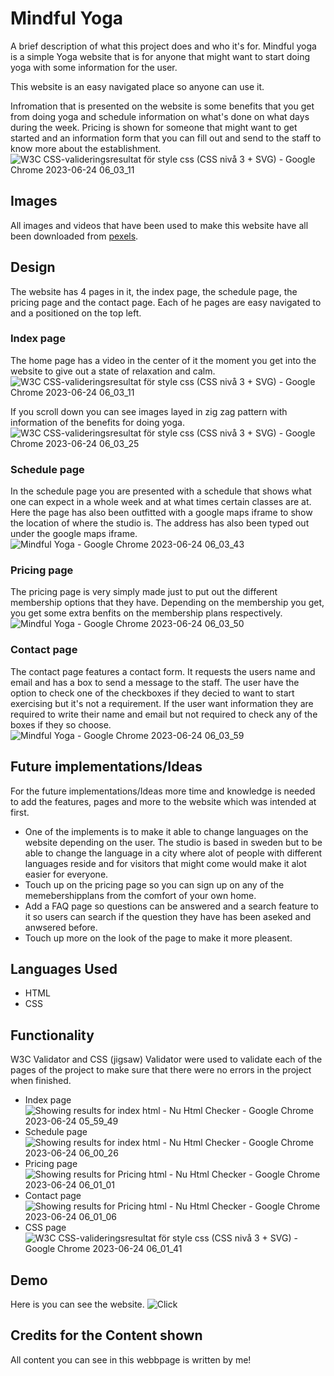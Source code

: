 # Mindful Yoga

A brief description of what this project does and who it's for.
Mindful yoga is a simple Yoga website that is for anyone that might want to start doing yoga with some information for the user. 

This website is an easy navigated place so anyone can use it. 

Infromation that is presented on the website is some benefits that you get from doing yoga and schedule information on what's done on what days during the week. Pricing is shown for someone that might want to get started and an information form that you can fill out and send to the staff to know more about the establishment.
![W3C CSS-valideringsresultat för style css (CSS nivå 3 + SVG) - Google Chrome 2023-06-24 06_03_11](https://github.com/PerparimShabani/Project-1-HTML-CSS/assets/132937791/db47a699-f66b-445f-95dd-4075dd2d577c)

## Images

All images and videos that have been used to make this website have all been downloaded from [pexels](https://www.pexels.com/sv-se/). 

## Design 
The website has 4 pages in it, the index page, the schedule page, the pricing page and the contact page. Each of he pages are easy navigated to and a positioned on the top left.

### Index page 

The home page has a video in the center of it the moment you get into the website to give out a state of relaxation and calm. 
![W3C CSS-valideringsresultat för style css (CSS nivå 3 + SVG) - Google Chrome 2023-06-24 06_03_11](https://github.com/PerparimShabani/Project-1-HTML-CSS/assets/132937791/db47a699-f66b-445f-95dd-4075dd2d577c)


If you scroll down you can see images layed in zig zag pattern with information of the benefits for doing yoga. 
![W3C CSS-valideringsresultat för style css (CSS nivå 3 + SVG) - Google Chrome 2023-06-24 06_03_25](https://github.com/PerparimShabani/Project-1-HTML-CSS/assets/132937791/efb446de-5fe2-400f-ad96-1a21ec0ff7dd)


### Schedule page 
In the schedule page you are presented with a schedule that shows what one can expect in a whole week and at what times certain classes are at.
Here the page has also been outfitted with a google maps iframe to show the location of where the studio is. The address has also been typed out under 
the google maps iframe. 
![Mindful Yoga - Google Chrome 2023-06-24 06_03_43](https://github.com/PerparimShabani/Project-1-HTML-CSS/assets/132937791/c39a8dcc-ef7d-49a3-b67a-b9097065b2ee)


### Pricing page 
The pricing page is very simply made just to put out the different
membership options that they have. Depending on the membership you get, you get some extra benfits on the membership plans respectively. 
![Mindful Yoga - Google Chrome 2023-06-24 06_03_50](https://github.com/PerparimShabani/Project-1-HTML-CSS/assets/132937791/6e751b82-b917-4ef3-836f-4e4dabb69a78)

### Contact page 
The contact page features a contact form. It requests the users name and email and has a box to send a message to the staff.
The user have the option to check one of the checkboxes if they decied to want to start exercising but it's not a requirement. If the user want information they are required to write their name and email but not required to check any of the boxes if they so choose. 
![Mindful Yoga - Google Chrome 2023-06-24 06_03_59](https://github.com/PerparimShabani/Project-1-HTML-CSS/assets/132937791/eaa9498e-fc5c-4c75-be48-e40ebb967ebb)



## Future implementations/Ideas

For the future implementations/Ideas more time and knowledge is needed to add the features, pages and more to the website which was intended at first. 
 * One of the implements is to make it able to change languages on the website depending on the user. The studio is based in sweden but to be able to change the language in a city where alot of people with different languages reside and for visitors that might come would make it alot easier for everyone.
 * Touch up on the pricing page so you can sign up on any of the memebershipplans from the comfort of your own home.
 * Add a FAQ page so questions can be answered and a search feature to it so users can search if the question they have has been aseked and anwsered before.
 * Touch up more on the look of the page to make it more pleasent.
   
 ## Languages Used 
* HTML
* CSS
  
## Functionality
W3C Validator and CSS (jigsaw) Validator were used to validate each of the pages of the project to make sure that there were no errors in the project when finished. 

 * Index page
   ![Showing results for index html - Nu Html Checker - Google Chrome 2023-06-24 05_59_49](https://github.com/PerparimShabani/Project-1-HTML-CSS/assets/132937791/45e7a7de-dc3f-4f34-be61-effde556b18e)
 * Schedule page
   ![Showing results for index html - Nu Html Checker - Google Chrome 2023-06-24 06_00_26](https://github.com/PerparimShabani/Project-1-HTML-CSS/assets/132937791/4ea04d99-c9c7-41b5-bf0e-74aed8661591)
 * Pricing page
   ![Showing results for Pricing html - Nu Html Checker - Google Chrome 2023-06-24 06_01_01](https://github.com/PerparimShabani/Project-1-HTML-CSS/assets/132937791/97132a31-83da-45ae-b81b-0b939cbdfbde)
 * Contact page 
   ![Showing results for Pricing html - Nu Html Checker - Google Chrome 2023-06-24 06_01_06](https://github.com/PerparimShabani/Project-1-HTML-CSS/assets/132937791/da9e02a9-329a-440e-a088-bb54f6b99f00)
 * CSS page 
 ![W3C CSS-valideringsresultat för style css (CSS nivå 3 + SVG) - Google Chrome 2023-06-24 06_01_41](https://github.com/PerparimShabani/Project-1-HTML-CSS/assets/132937791/515e100f-a6b9-4323-a534-e45ad44afc31)

## Demo 

Here is you can see the website. ![Click](https://perparimshabani.github.io/Project-1-HTML-CSS/)

## Credits for the Content shown 
All content you can see in this webbpage is written by me! 


